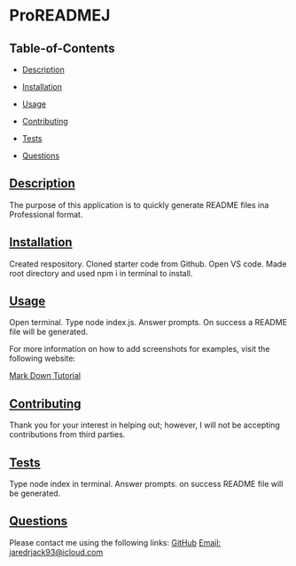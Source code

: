 # ProREADMEJ

   

  ## Table-of-Contents

  * [Description](#description)
  * [Installation](#installation)
  * [Usage](#usage)
   
  * [Contributing](#contributing)
  * [Tests](#tests)
  * [Questions](#questions)
  
  ## [Description](#table-of-contents)
  The purpose of this application is to quickly generate README files ina Professional format. 
  ## [Installation](#table-of-contents)
  Created respository. Cloned starter code from Github. Open VS code. Made root directory and used npm i in terminal to install.
  ## [Usage](#table-of-contents)
  Open terminal. Type node index.js. Answer prompts. On success a README file will be generated.
  
  For more information on how to add screenshots for examples, visit the following website:
  
  [Mark Down Tutorial](https://agea.github.io/tutorial.md/)
  
   
  ## [Contributing](#table-of-contents)
  
  
  Thank you for your interest in helping out; however, I will not be accepting contributions from third parties.
    
  ## [Tests](#table-of-contents)
  Type  node index in terminal. Answer prompts. on success README file will be generated.
  ## [Questions](#table-of-contents)
  Please contact me using the following links:
  [GitHub](https://github.com/jaredrjack)
  [Email: jaredrjack93@icloud.com](mailto:jaredrjack93@icloud.com)

